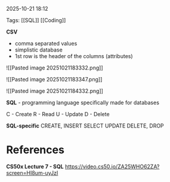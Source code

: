 
2025-10-21  18:12

Tags: [[SQL]] [[Coding]]


**CSV**
- comma separated values
- simplistic database
- 1st row is the header of the columns (attributes)

 ![[Pasted image 20251021183332.png]]

![[Pasted image 20251021183347.png]]

![[Pasted image 20251021184332.png]]

**SQL** - programming language specifically made for databases

C - Create
R - Read
U - Update
D - Delete

**SQL-specific**
CREATE, INSERT
SELECT
UPDATE
DELETE, DROP











# References

**CS50x Lecture 7 - SQL**
https://video.cs50.io/ZA25WHO62ZA?screen=HI8um-uyJzI